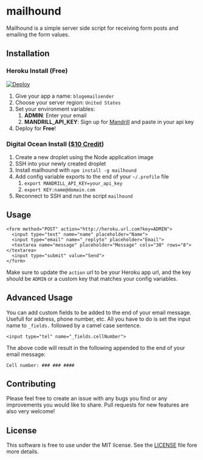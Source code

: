 # mailhound

Mailhound is a simple server side script for receiving form posts and emailing the form values.

## Installation

### Heroku Install (Free)

[![Deploy](https://www.herokucdn.com/deploy/button.png)](https://heroku.com/deploy?template=https://github.com/chadfawcett/mailhound)

1. Give your app a name: `blogemailsender`
2. Choose your server region: `United States`
3. Set your environment variables:
    1. **ADMIN**: Enter your email
    2. **MANDRILL_API_KEY**: Sign up for [Mandrill](https://mandrill.com) and paste in your api key
4. Deploy for **Free**!

### Digital Ocean Install ([$10 Credit](http:/do.chadf.ca))

1. Create a new droplet using the Node application image
2. SSH into your newly created droplet
3. Install mailhound with `npm install -g mailhound`
4. Add config variable exports to the end of your `~/.profile` file
    1. `export MANDRILL_API_KEY=your_api_key`
    2. `export KEY:name@domain.com`
5. Reconnect to SSH and run the script `mailhound`

## Usage

    <form method="POST" action="http://heroku.url.com?key=ADMIN">
      <input type="text" name="name" placeholder="Name">
      <input type="email" name="_replyto" placeholder="Email">
      <textarea name="message" placeholder="Message" cols="30" rows="8"></textarea>
      <input type="submit" value="Send">
    </form>

Make sure to update the `action` url to be your Heroku app url, and the key should be `ADMIN` or a custom key that matches your config variables.

## Advanced Usage

You can add custom fields to be added to the end of your email message. Usefull for address, phone number, etc. All you have to do is set the input name to `_fields.` followed by a camel case sentence.

    <input type="tel" name="_fields.cellNumber">

The above code will result in the following appended to the end of your email message:

    Cell number: ### ### ####

## Contributing

Please feel free to create an issue with any bugs you find or any improvements you would like to share. Pull requests for new features are also very welcome!

## License

This software is free to use under the MIT license. See the [LICENSE][] file fore more details.

[License]: https://github.com/chadfawcett/mailhound/blob/master/LICENSE.md

